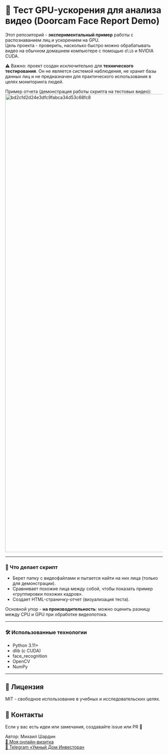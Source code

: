 # 🤖 Тест GPU-ускорения для анализа видео (Doorcam Face Report Demo)

Этот репозиторий - **экспериментальный пример** работы с распознаванием лиц и ускорением на GPU.  
Цель проекта - проверить, насколько быстро можно обрабатывать видео на обычном домашнем компьютере с помощью `dlib` и NVIDIA CUDA.  

⚠️ Важно: проект создан исключительно для **технического тестирования**. Он не является системой наблюдения, не хранит базы данных лиц и не предназначен для практического использования в целях мониторинга людей.  

Пример отчета (демонстрация работы скрипта на тестовых видео):
<img width="1560" height="1463" alt="bd2cfd2d24e3dfc9fabca34d53c68fc8" src="https://github.com/user-attachments/assets/6a4f20f6-d97a-4db8-b5ab-9b01c4eff7ad" />

---

### 🚀 Что делает скрипт
- Берет папку с видеофайлами и пытается найти на них лица (только для демонстрации).  
- Сравнивает похожие лица между собой, чтобы показать пример «группировки похожих кадров».  
- Создает HTML-страничку-отчет (визуализация теста).  

Основной упор - **на производительность**: можно оценить разницу между CPU и GPU при обработке видеопотока.  

---

### 🛠️ Использованные технологии
- Python 3.11+
- dlib (с CUDA)
- face_recognition
- OpenCV
- NumPy

---

## 📄 Лицензия
MIT - свободное использование в учебных и исследовательских целях.  

## 🤝 Контакты
Если у вас есть идеи или замечания, создавайте issue или PR 🙂  

Автор: Михаил Шардин  
[🔗 Моя онлайн-визитка](https://shardin.name/?utm_source=github)  
[📢 Telegram «Умный Дом Инвестора»](https://t.me/+asaEcPax8o41MjQy)
